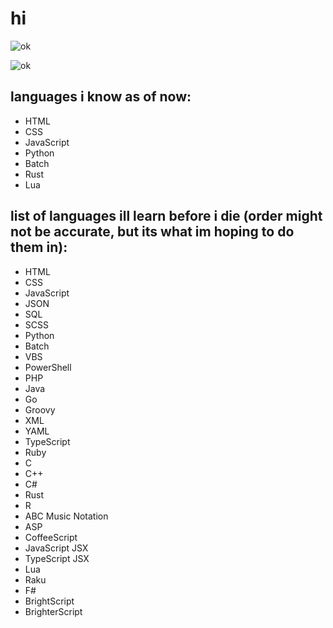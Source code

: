# hi

![ok](https://github-readme-stats.vercel.app/api?username=mysticaldumbo&show_icons=true&theme=tokyonight&hide=["issues"])

![ok](https://github-readme-stats.vercel.app/api/top-langs?username=mysticaldumbo&show_icons=true&theme=tokyonight&layout=compact)

## languages i know as of now:
- HTML
- CSS
- JavaScript
- Python
- Batch
- Rust
- Lua

## list of languages ill learn before i die (order might not be accurate, but its what im hoping to do them in):
- HTML
- CSS
- JavaScript
- JSON
- SQL
- SCSS
- Python
- Batch
- VBS
- PowerShell
- PHP
- Java
- Go
- Groovy
- XML
- YAML
- TypeScript
- Ruby
- C
- C++
- C#
- Rust
- R
- ABC Music Notation
- ASP
- CoffeeScript
- JavaScript JSX
- TypeScript JSX
- Lua
- Raku
- F#
- BrightScript
- BrighterScript
